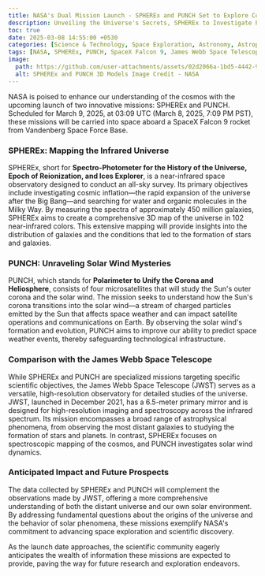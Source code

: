 ```yaml
---
title: NASA's Dual Mission Launch - SPHEREx and PUNCH Set to Explore Cosmic Origins and Solar Phenomena
description: Unveiling the Universe's Secrets, SPHEREx to Investigate Post-Big Bang Events and Galactic Distribution; PUNCH to Study Solar Wind Dynamics.
toc: true
date: 2025-03-08 14:55:00 +0530
categories: [Science & Technology, Space Exploration, Astronomy, Astrophysics, Solar Physics]
tags: [NASA, SPHEREx, PUNCH, SpaceX Falcon 9, James Webb Space Telescope, Cosmic Inflation, Solar Wind, Space Exploration, Astrophysics, Heliophysics, Infrared Astronomy, All-Sky Survey, Solar Corona, Universe Mapping, Big Bang, Interstellar Water]
image:
  path: https://github.com/user-attachments/assets/02d2066a-1bd5-4442-93f1-ef640312ba4f  # External image link
  alt: SPHEREx and PUNCH 3D Models Image Credit - NASA
---
```


NASA is poised to enhance our understanding of the cosmos with the upcoming launch of two innovative missions: SPHEREx and PUNCH. Scheduled for March 9, 2025, at 03:09 UTC (March 8, 2025, 7:09 PM PST), these missions will be carried into space aboard a SpaceX Falcon 9 rocket from Vandenberg Space Force Base.

### **SPHEREx: Mapping the Infrared Universe**

SPHEREx, short for **Spectro-Photometer for the History of the Universe, Epoch of Reionization, and Ices Explorer**, is a near-infrared space observatory designed to conduct an all-sky survey. Its primary objectives include investigating cosmic inflation—the rapid expansion of the universe after the Big Bang—and searching for water and organic molecules in the Milky Way. By measuring the spectra of approximately 450 million galaxies, SPHEREx aims to create a comprehensive 3D map of the universe in 102 near-infrared colors. This extensive mapping will provide insights into the distribution of galaxies and the conditions that led to the formation of stars and galaxies.

### **PUNCH: Unraveling Solar Wind Mysteries**

PUNCH, which stands for **Polarimeter to Unify the Corona and Heliosphere**, consists of four microsatellites that will study the Sun's outer corona and the solar wind. The mission seeks to understand how the Sun's corona transitions into the solar wind—a stream of charged particles emitted by the Sun that affects space weather and can impact satellite operations and communications on Earth. By observing the solar wind's formation and evolution, PUNCH aims to improve our ability to predict space weather events, thereby safeguarding technological infrastructure.

### **Comparison with the James Webb Space Telescope**

While SPHEREx and PUNCH are specialized missions targeting specific scientific objectives, the James Webb Space Telescope (JWST) serves as a versatile, high-resolution observatory for detailed studies of the universe. JWST, launched in December 2021, has a 6.5-meter primary mirror and is designed for high-resolution imaging and spectroscopy across the infrared spectrum. Its mission encompasses a broad range of astrophysical phenomena, from observing the most distant galaxies to studying the formation of stars and planets. In contrast, SPHEREx focuses on spectroscopic mapping of the cosmos, and PUNCH investigates solar wind dynamics.

### **Anticipated Impact and Future Prospects**

The data collected by SPHEREx and PUNCH will complement the observations made by JWST, offering a more comprehensive understanding of both the distant universe and our own solar environment. By addressing fundamental questions about the origins of the universe and the behavior of solar phenomena, these missions exemplify NASA's commitment to advancing space exploration and scientific discovery.

As the launch date approaches, the scientific community eagerly anticipates the wealth of information these missions are expected to provide, paving the way for future research and exploration endeavors. 